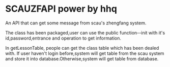 SCAUZFAPI
power by hhq 
=========
An API that can get some message from scau's zhengfang system.

The class has been packaged,user can use the public function--init with it's id,password,entrance and operation to get information.

In getLessonTable, people can get the class table which has been dealed with.
If user haven't login before,system will get table from the scau system and store it into database.Otherwise,system will get table from database.
